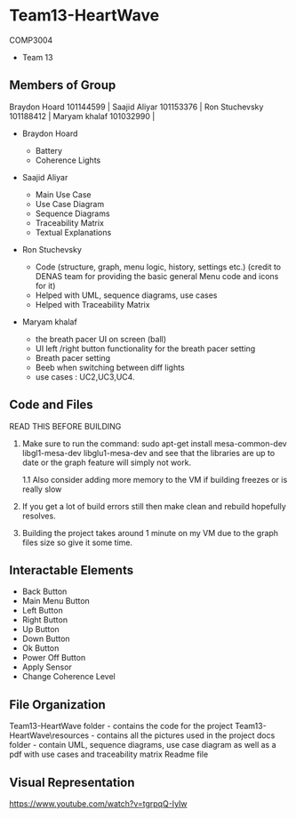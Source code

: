# Team13-HeartWave
COMP3004
- Team 13

Members of Group
---------------- 

Braydon Hoard  101144599 | 
Saajid Aliyar  101153376 | 
Ron Stuchevsky 101188412 | 
Maryam khalaf  101032990 | 


- Braydon Hoard
  - Battery 
  - Coherence Lights 
  
- Saajid Aliyar
  - Main Use Case
  - Use Case Diagram
  - Sequence Diagrams
  - Traceability Matrix
  - Textual Explanations
  
- Ron Stuchevsky
  - Code (structure, graph, menu logic, history, settings etc.)
      (credit to DENAS team for providing the basic general Menu code and icons for it)
  - Helped with UML, sequence diagrams, use cases
  - Helped with Traceability Matrix
  
- Maryam khalaf
  - the breath pacer UI on screen (ball)
  - UI left /right button functionality for the breath pacer setting
  - Breath pacer setting
  - Beeb when switching between diff lights
  - use cases : UC2,UC3,UC4.


Code and Files
--------------
READ THIS BEFORE BUILDING

 1. Make sure to run the command: sudo apt-get install mesa-common-dev libgl1-mesa-dev libglu1-mesa-dev  and see that the libraries are up to date or the graph feature will simply not work.

    1.1 Also consider adding more memory to the VM if building freezes or is really slow
 
 2. If you get a lot of build errors still then make clean and rebuild hopefully resolves.

 3. Building the project takes around 1 minute on my VM due to the graph files size so give it some time.
 



Interactable Elements
--------------------- 

  - Back Button
  - Main Menu Button
  - Left Button
  - Right Button
  - Up Button
  - Down Button 
  - Ok Button
  - Power Off Button
  - Apply Sensor
  - Change Coherence Level
  
File Organization
---------------------
Team13-HeartWave folder - contains the code for the project
Team13-HeartWave\resources - contains all the pictures used in the project
docs folder - contain UML, sequence diagrams, use case diagram as well as a pdf with use cases and traceability matrix 
Readme file

  
Visual Representation
---------------------
https://www.youtube.com/watch?v=tgrpqQ-IyIw 




